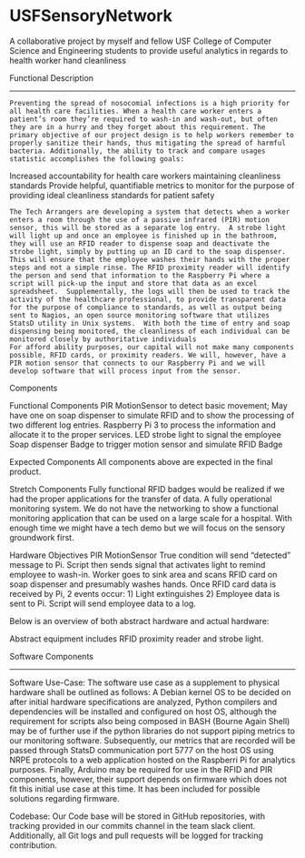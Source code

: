 # USFSensoryNetwork
A collaborative project by myself and fellow USF College of Computer Science and Engineering students to provide useful analytics in regards to health worker hand cleanliness

Functional Description
_________________________________________________________________
	Preventing the spread of nosocomial infections is a high priority for all health care facilities. When a health care worker enters a patient’s room they’re required to wash-in and wash-out, but often they are in a hurry and they forget about this requirement. The primary objective of our project design is to help workers remember to properly sanitize their hands, thus mitigating the spread of harmful bacteria. Additionally, the ability to track and compare usages statistic accomplishes the following goals:
Increased accountability for health care workers maintaining cleanliness standards
Provide helpful, quantifiable metrics to monitor for the purpose of providing ideal cleanliness standards for patient safety

	The Tech Arrangers are developing a system that detects when a worker enters a room through the use of a passive infrared (PIR) motion sensor, this will be stored as a separate log entry.  A strobe light will light up and once an employee is finished up in the bathroom, they will use an RFID reader to dispense soap and deactivate the strobe light, simply by putting up an ID card to the soap dispenser.  This will ensure that the employee washes their hands with the proper steps and not a simple rinse. The RFID proximity reader will identify the person and send that information to the Raspberry Pi where a script will pick-up the input and store that data as an excel spreadsheet.  Supplementally, the logs will then be used to track the activity of the healthcare professional, to provide transparent data for the purpose of compliance to standards, as well as output being sent to Nagios, an open source monitoring software that utilizes StatsD utility in Unix systems.  With both the time of entry and soap dispensing being monitored, the cleanliness of each individual can be monitored closely by authoritative individuals  
	For afford ability purposes, our capital will not make many components possible, RFID cards, or proximity readers. We will, however, have a PIR motion sensor that connects to our Raspberry Pi and we will develop software that will process input from the sensor. 

Components 

Functional Components 
PIR MotionSensor to detect basic movement; May have one on soap dispenser to simulate RFID and to show the processing of two different log entries. 
 Raspberry Pi 3 to process the information and allocate it to the proper services.
LED strobe light to signal the employee
Soap dispenser 
Badge to trigger motion sensor and simulate RFID Badge 

Expected Components 
All components above are expected in the final product.

Stretch Components 
Fully functional RFID badges would be realized if we had the proper applications for the transfer of data.
A fully operational monitoring system.  We do not have the networking to show a functional monitoring application that can be used on a large scale for a hospital. With enough time we might have a tech demo but we will focus on the sensory groundwork first. 

Hardware Objectives
PIR MotionSensor True condition will send “detected” message to Pi.
Script then sends signal that activates light to remind employee to wash-in.
Worker goes to sink area and scans RFID card on soap dispenser and presumably washes hands.
Once RFID card data is received by Pi, 2 events occur:
	1) Light extinguishes
	2) Employee data is sent to Pi.
Script will send employee data to a log.

Below is an overview of both abstract hardware and actual hardware:

Abstract equipment includes RFID proximity reader and strobe light.

Software Components
______________________________________________________________________
Software Use-Case: The software use case as a supplement to physical hardware shall be outlined as follows: A Debian kernel OS to be decided on after initial hardware specifications are analyzed, Python compilers and dependencies will be installed and configured on host OS, although the requirement for scripts also being composed in BASH (Bourne Again Shell) may be of further use if the python libraries do not support piping metrics to our monitoring software. Subsequently, our metrics that are recorded will be passed through StatsD communication port 5777 on the host OS using NRPE protocols to a web application hosted on the Raspberri Pi for analytics purposes. Finally, Arduino may be required for use in the RFID and PIR components, however, their support depends on firmware which does not fit this initial use case at this time. It has been included for possible solutions regarding firmware.

Codebase:  Our Code base will be stored in GitHub repositories, with tracking provided in our commits channel in the team slack client. Additionally, all Git logs and pull requests will be logged for tracking contribution.
